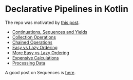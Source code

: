# Declarative Pipelines in Kotlin

The repo was motivated by [this post](https://medium.com/@desaismital/declarative-pipelines-in-kotlin-b9e18e77f2c5).

* [Continuations, Sequences and Yields](src/main/kotlin/org/athenian/ContinuationsSequencesAndYields.kt)
* [Collection Operations](src/main/kotlin/org/athenian/CollectionOperations.kt)
* [Chained Operations](src/main/kotlin/org/athenian/ChainedOperations.kt)
* [Easy vs Lazy Ordering](src/main/kotlin/org/athenian/EvaluationOrdering.kt)
* [More Easy vs Lazy Ordering](src/main/kotlin/org/athenian/MoreEvaluationOrdering.kt)
* [Expensive Calculations](src/main/kotlin/org/athenian/ExpensiveCalculations.kt)
* [Processing Data](src/main/kotlin/org/athenian/LogReader.kt)

A good post on Sequences is [here](https://blog.kotlin-academy.com/effective-kotlin-use-sequence-for-bigger-collections-with-more-than-one-processing-step-649a15bb4bf).
